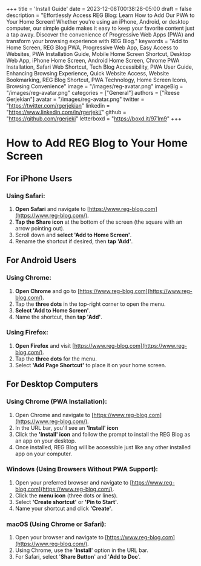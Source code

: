 +++
title = 'Install Guide'
date = 2023-12-08T00:38:28-05:00
draft = false
description = "Effortlessly Access REG Blog: Learn How to Add Our PWA to Your Home Screen! Whether you're using an iPhone, Android, or desktop computer, our simple guide makes it easy to keep your favorite content just a tap away. Discover the convenience of Progressive Web Apps (PWA) and transform your browsing experience with REG Blog."
keywords = "Add to Home Screen, REG Blog PWA, Progressive Web App, Easy Access to Websites, PWA Installation Guide, Mobile Home Screen Shortcut, Desktop Web App, iPhone Home Screen, Android Home Screen, Chrome PWA Installation, Safari Web Shortcut, Tech Blog Accessibility, PWA User Guide, Enhancing Browsing Experience, Quick Website Access, Website Bookmarking, REG Blog Shortcut, PWA Technology, Home Screen Icons, Browsing Convenience"
image = "/images/reg-avatar.png"
imageBig = "/images/reg-avatar.png"
categories = ["General"]
authors = ["Reese Gerjekian"]
avatar = "/images/reg-avatar.png"
twitter = "https://twitter.com/rgerjekian"
linkedin = "https://www.linkedin.com/in/rgerjeki/"
github = "https://github.com/rgerjeki"
letterboxd = "https://boxd.it/971m9"
+++

How to Add REG Blog to Your Home Screen
=======================================

For iPhone Users
----------------

### Using Safari:

1.  **Open Safari** and navigate to [https://www.reg-blog.com](https://www.reg-blog.com/).
2.  **Tap the Share icon** at the bottom of the screen (the square with an arrow pointing out).
3.  Scroll down and **select 'Add to Home Screen'**.
4.  Rename the shortcut if desired, then **tap 'Add'**.

For Android Users
-----------------

### Using Chrome:

1.  **Open Chrome** and go to [https://www.reg-blog.com](https://www.reg-blog.com/).
2.  Tap the **three dots** in the top-right corner to open the menu.
3.  **Select 'Add to Home Screen'**.
4.  Name the shortcut, then **tap 'Add'**.

### Using Firefox:

1.  **Open Firefox** and visit [https://www.reg-blog.com](https://www.reg-blog.com/).
2.  Tap the **three dots** for the menu.
3.  Select **'Add Page Shortcut'** to place it on your home screen.

For Desktop Computers
---------------------

### Using Chrome (PWA Installation):

1.  Open Chrome and navigate to [https://www.reg-blog.com](https://www.reg-blog.com/).
2.  In the URL bar, you'll see an **'Install' icon**
3.  Click the **'Install' icon** and follow the prompt to install the REG Blog as an app on your desktop.
4.  Once installed, REG Blog will be accessible just like any other installed app on your computer.

### Windows (Using Browsers Without PWA Support):

1.  Open your preferred browser and navigate to [https://www.reg-blog.com](https://www.reg-blog.com/).
2.  Click the **menu icon** (three dots or lines).
3.  Select **'Create shortcut'** or **'Pin to Start'**.
4.  Name your shortcut and click **'Create'**.

### macOS (Using Chrome or Safari):

1.  Open your browser and navigate to [https://www.reg-blog.com](https://www.reg-blog.com/).
2.  Using Chrome, use the '**Install**' option in the URL bar.
3.  For Safari, select '**Share Button**' and '**Add to Doc**'.